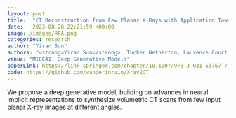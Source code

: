 ```yaml
---
layout: post
title:  "CT Reconstruction from Few Planar X-Rays with Application Towards Low-Resource Radiotherapy"
date:   2023-08-28 22:21:59 +00:00
image: /images/RPA.png
categories: research
author: "Yiran Sun"
authors: "<strong>Yiran Sun</strong>, Tucker Netherton, Laurence Court, Ashok Veeraraghavan, Guha Balakrishnan"
venue: "MICCAI: Deep Generative Models"
paperLink: https://link.springer.com/chapter/10.1007/978-3-031-53767-7_22
code: https://github.com/wanderinrain/Xray2CT
---
```

We propose a deep generative model, building on advances in neural implicit representations to synthesize volumetric CT scans from few input planar X-ray images at different angles. 
